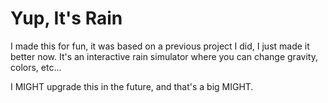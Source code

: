 # Yup, It's Rain

I made this for fun, it was based on a previous project I did, I just made it better now. It's an interactive rain simulator where you can change gravity, colors, etc...

I MIGHT upgrade this in the future, and that's a big MIGHT. 
